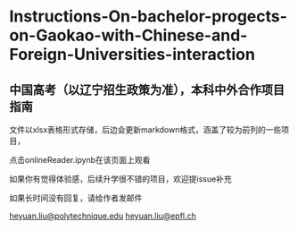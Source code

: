 # Instructions-On-bachelor-progects-on-Gaokao-with-Chinese-and-Foreign-Universities-interaction
## 中国高考（以辽宁招生政策为准），本科中外合作项目指南



文件以xlsx表格形式存储，后边会更新markdown格式，涵盖了较为前列的一些项目，

点击onlineReader.ipynb在该页面上观看

如果你有觉得体验感，后续升学很不错的项目，欢迎提issue补充


如果长时间没有回复，请给作者发邮件


heyuan.liu@polytechnique.edu heyuan.liu@epfl.ch

